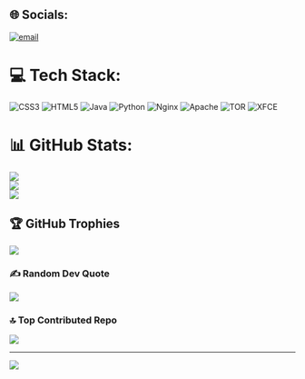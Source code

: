 
## 🌐 Socials:
[![email](https://img.shields.io/badge/Email-D14836?logo=gmail&logoColor=white)](mailto:can.deliktas@protonmail.com) 

# 💻 Tech Stack:
![CSS3](https://img.shields.io/badge/css3-%231572B6.svg?style=for-the-badge&logo=css3&logoColor=white) ![HTML5](https://img.shields.io/badge/html5-%23E34F26.svg?style=for-the-badge&logo=html5&logoColor=white) ![Java](https://img.shields.io/badge/java-%23ED8B00.svg?style=for-the-badge&logo=openjdk&logoColor=white) ![Python](https://img.shields.io/badge/python-3670A0?style=for-the-badge&logo=python&logoColor=ffdd54) ![Nginx](https://img.shields.io/badge/nginx-%23009639.svg?style=for-the-badge&logo=nginx&logoColor=white) ![Apache](https://img.shields.io/badge/apache-%23D42029.svg?style=for-the-badge&logo=apache&logoColor=white) ![TOR](https://img.shields.io/badge/tor-%237E4798.svg?style=for-the-badge&logo=tor-project&logoColor=white) ![XFCE](https://img.shields.io/badge/XFCE-%232284F2.svg?style=for-the-badge&logo=xfce&logoColor=white)

# 📊 GitHub Stats:
![](https://github-readme-stats.vercel.app/api?username=can-deliktas&theme=dark&hide_border=false&include_all_commits=false&count_private=false)<br/>
![](https://github-readme-streak-stats.herokuapp.com/?user=can-deliktas&theme=dark&hide_border=false)<br/>
![](https://github-readme-stats.vercel.app/api/top-langs/?username=can-deliktas&theme=dark&hide_border=false&include_all_commits=false&count_private=false&layout=compact)

## 🏆 GitHub Trophies
![](https://github-profile-trophy.vercel.app/?username=can-deliktas&theme=radical&no-frame=false&no-bg=true&margin-w=4)

### ✍️ Random Dev Quote
![](https://quotes-github-readme.vercel.app/api?type=horizontal&theme=radical)

### 🔝 Top Contributed Repo
![](https://github-contributor-stats.vercel.app/api?username=can-deliktas&limit=5&theme=dark&combine_all_yearly_contributions=true)

---
[![](https://visitcount.itsvg.in/api?id=can-deliktas&icon=0&color=0)](https://visitcount.itsvg.in)
